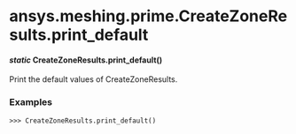 # ansys.meshing.prime.CreateZoneResults.print_default

#### *static* CreateZoneResults.print_default()

Print the default values of CreateZoneResults.

### Examples

```pycon
>>> CreateZoneResults.print_default()
```

<!-- !! processed by numpydoc !! -->
